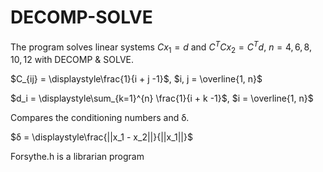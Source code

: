 # DECOMP-SOLVE

The program solves linear systems $Cx_1=d$ and $C^T Cx_2=C^T d$,  $n  =  4, 6, 8, 10, 12$ with DECOMP & SOLVE.

$C_{ij} = \displaystyle\frac{1}{i + j -1}$, $i, j = \overline{1, n}$

$d_i = \displaystyle\sum_{k=1}^{n} \frac{1}{i + k -1}$, $i = \overline{1, n}$

Compares the conditioning numbers and δ.

$δ = \displaystyle\frac{||x_1 - x_2||}{||x_1||}$

Forsythe.h is a librarian program
